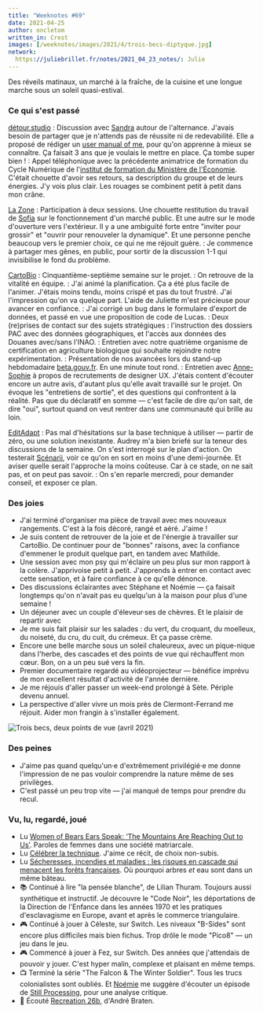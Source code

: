 ```yaml
---
title: "Weeknotes #69"
date: 2021-04-25
author: oncletom
written_in: Crest
images: [/weeknotes/images/2021/4/trois-becs-diptyque.jpg]
network:
  https://juliebrillet.fr/notes/2021_04_23_notes/: Julie
---
```


Des réveils matinaux, un marché à la fraîche, de la cuisine et une longue marche sous un soleil quasi-estival.

<!--more-->

### Ce qui s'est passé

[détour.studio]
: Discussion avec [Sandra] autour de l'alternance. J'avais besoin de partager que je n'attends pas de réussite ni de redevabilité. Elle a proposé de rédiger un [user manual of me](https://cassierobinson.medium.com/a-user-manual-for-me-d3a851fbc694), pour qu'on apprenne à mieux se connaître. Ça faisait 3 ans que je voulais le mettre en place. Ça tombe super bien !
: Appel téléphonique avec la précédente animatrice de formation du Cycle Numérique de l'[institut de formation du Ministère de l'Économie](https://www.economie.gouv.fr/igpde). C'était chouette d'avoir ses retours, sa description du groupe et de leurs énergies. J'y vois plus clair. Les rouages se combinent petit à petit dans mon crâne.

[La Zone]
: Participation à deux sessions. Une chouette restitution du travail de [Sofia] sur le fonctionnement d'un marché public. Et une autre sur le mode d'ouverture vers l'extérieur. Il y a une ambiguïté forte entre "inviter pour grossir" et "ouvrir pour renouveler la dynamique". Et une personne penche beaucoup vers le premier choix, ce qui ne me réjouit guère.
: Je commence à partager mes gênes, en public, pour sortir de la discussion 1-1 qui invisibilise le fond du problème.

[CartoBio]
: Cinquantième-septième semaine sur le projet.
: On retrouve de la vitalité en équipe.
: J'ai animé la planification. Ça a été plus facile de l'animer. J'étais moins tendu, moins crispé et pas du tout frustré. J'ai l'impression qu'on va quelque part. L'aide de Juliette m'est précieuse pour avancer en confiance.
: J'ai corrigé un bug dans le formulaire d'export de données, et passé en vue une proposition de code de Lucas.
: Deux (re)prises de contact sur des sujets stratégiques : l'instruction des dossiers PAC avec des données géographiques, et l'accès aux données des Douanes avec/sans l'INAO.
: Entretien avec notre quatrième organisme de certification en agriculture biologique qui souhaite rejoindre notre expérimentation.
: Présentation de nos avancées lors du stand-up hebdomadaire [beta.gouv.fr](https://beta.gouv.fr). En une minute tout rond.
: Entretien avec [Anne-Sophie](https://www.hello-bokeh.fr) à propos de recrutements de designer UX. J'étais content d'écouter encore un autre avis, d'autant plus qu'elle avait travaillé sur le projet. On évoque les "entretiens de sortie", et des questions qui confrontent à la réalité. Pas que du déclaratif en somme — c'est facile de dire qu'on sait, de dire "oui", surtout quand on veut rentrer dans une communauté qui brille au loin.

[EditAdapt]
: Pas mal d'hésitations sur la base technique à utiliser — partir de zéro, ou une solution inexistante. Audrey m'a bien briefé sur la teneur des discussions de la semaine. On s'est interrogé sur le plan d'action. On testerait [Scénarii](https://doc.scenari.software), voir ce qu'on en sort en moins d'une demi-journée. Et aviser quelle serait l'approche la moins coûteuse. Car à ce stade, on ne sait pas, et on peut pas savoir.
: On s'en reparle mercredi, pour demander conseil, et exposer ce plan.

### Des joies

- J'ai terminé d'organiser ma pièce de travail avec mes nouveaux rangements. C'est à la fois décoré, rangé et aéré. J'aime !
- Je suis content de retrouver de la joie et de l'énergie à travailler sur CartoBio. De continuer pour de "bonnes" raisons, avec la confiance d'emmener le produit quelque part, en tandem avec Mathilde.
- Une session avec mon psy qui m'éclaire un peu plus sur mon rapport à la colère. J'apprivoise petit à petit. J'apprends à entrer en contact avec cette sensation, et à faire confiance à ce qu'elle dénonce.
- Des discussions éclairantes avec Stéphane et Noémie — ça faisait longtemps qu'on n'avait pas eu quelqu'un à la maison pour plus d'une semaine !
- Un déjeuner avec un couple d'éleveur·ses de chèvres. Et le plaisir de repartir avec
- Je me suis fait plaisir sur les salades : du vert, du croquant, du moelleux, du noiseté, du cru, du cuit, du crémeux. Et ça passe crème.
- Encore une belle marche sous un soleil chaleureux, avec un pique-nique dans l'herbe, des cascades et des points de vue qui réchauffent mon cœur. Bon, on a un peu sué vers la fin.
- Premier documentaire regardé au vidéoprojecteur — bénéfice imprévu de mon excellent résultat d'activité de l'année dernière.
- Je me réjouis d'aller passer un week-end prolongé à Sète. Périple devenu annuel.
- La perspective d'aller vivre un mois près de Clermont-Ferrand me réjouit. Aider mon frangin à s'installer également.

![](/weeknotes/images/2021/4/trois-becs-diptyque.jpg "Trois becs, deux points de vue (avril 2021)")

### Des peines

- J'aime pas quand quelqu'un·e d'extrêmement privilégié·e me donne l'impression de ne pas vouloir comprendre la nature même de ses privilèges.
- C'est passé un peu trop vite — j'ai manqué de temps pour prendre du recul.

### Vu, lu, regardé, joué

- Lu [Women of Bears Ears Speak: ‘The Mountains Are Reaching Out to Us’](https://www.nytimes.com/2021/04/25/opinion/bears-ears-Native-American-women.html). Paroles de femmes dans une société matriarcale.
- Lu [Célébrer la technique](https://marienfressinaud.fr/celebrer-la-technique.html). J'aime ce récit, de choix non-subis.
- Lu [Sécheresses, incendies et maladies : les risques en cascade qui menacent les forêts françaises](https://theconversation.com/secheresses-incendies-et-maladies-les-risques-en-cascade-qui-menacent-les-forets-francaises-157448). Où pourquoi arbres _et_ eau sont dans un même bâteau.
- 📚 Continué à lire "la pensée blanche", de Lilian Thuram. Toujours aussi synthétique et instructif. Je découvre le "Code Noir", les déportations de la Direction de l'Enfance dans les années 1970 et les pratiques d'esclavagisme en Europe, avant et après le commerce triangulaire.
- 🎮 Continué à jouer à Céleste, sur Switch. Les niveaux "B-Sides" sont encore plus difficiles mais bien fichus. Trop drôle le mode "Pico8" — un jeu dans le jeu.
- 🎮 Commencé à jouer à Fez, sur Switch. Des années que j'attendais de pouvoir y jouer. C'est hyper malin, complexe et plaisant en même temps.
- 📺 Terminé la série "The Falcon & The Winter Soldier". Tous les trucs colonialistes sont oubliés. Et [Noémie] me suggère d'écouter un épisode de [Still Processing](https://www.nytimes.com/2021/04/08/podcasts/still-processing-disney-marvel-racist-stereotypes.html), pour une analyse critique.
- 🎵 Écouté [Recreation 26b](https://www.youtube.com/watch?v=6CWeoAPIHLg), d'André Braten.

[détour.studio]: /
[Solstice]: https://solstice.coop/
[Stylo]: https://github.com/EcrituresNumeriques/stylo
[CartoBio]: https://cartobio.org/
[EditAdapt]: http://editadapt.fr/
[Usine Vivante]: https://www.usinevivante.org
[La Zone]: http://la.zone
[YesWiki]: https://yeswiki.net
[DataGalaxy]: https://www.datagalaxy.com/
[Classes à 12]: https://beta.gouv.fr/startups/classes12.html

[Noémie]: https://noemiegirard.co
[Sandra]: https://sandrakpodar.net/
[Sofia]: https://twitter.com/sofiaboulaarab
[Guillaume]: https://www.yuzutech.fr/
[Antoine]: https://www.quaternum.net/
[Yannick]: https://elsif.fr/
[Basile]: https://basilesimon.fr/
[Maïtané]: https://maiwann.net/
[Laurent]: https://cocotier.xyz/
